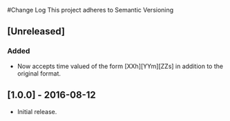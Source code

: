 #Change Log
This project adheres to Semantic Versioning

## [Unreleased]
### Added
- Now accepts time valued of the form \[XXh\]\[YYm\]\[ZZs\] in addition to the
  original format.

## [1.0.0] - 2016-08-12
- Initial release.
